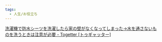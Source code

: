 ```yaml
---
tags:
  - 人生/お役立ち
---
```

[洗濯機で防水シーツを洗濯したら家の壁がなくなってしまった→水を通さないものを洗うときは注意が必要 - Togetter [トゥギャッター]](https://togetter.com/li/2535930)

